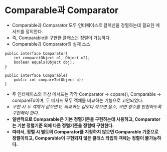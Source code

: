 # Comparable과 Comparator
- Comparable과 Comparator 모두 인터페이스로 컬렉션을 정렬하는데 필요한 메서드를 정의한다.
- 즉, Comparable을 구현한 클래스는 정렬이 가능하다.
- Comparable과 Comparator의 실제 소스
```
public interface Comparator{
    int compare(Object o1, Object o2);
    boolean equals(Object obj);
}

public interface Comparable{
    public int compareTo(Object o);
}
```
- 두 인터페이스의 추상 메서드는 각각 Comparator -> copare(), Comparable -> compareTo이며, 두 메서드 모두 객체를 비교하는 기능으로 고안되었다.
- *구현 시 두 객체가 같으면 0, 비교하는 값보다 작으면 음수, 크면 양수를 반환하도록 구현해야 한다.*
- **일반적으로 Comparable은 기본 정렬기준을 구현하는데 사용하고, Comparator는 기본 정렬기준 외에 다른 정렬기준을 정할때 구현한다.**
- **따라서, 정렬 시 별도의 Comparator를 지정하지 않으면 Comparable 기준으로 정렬이되고, Comparable이 구현되지 않은 클래스 타입의 객체는 정렬이 불가능하다.**